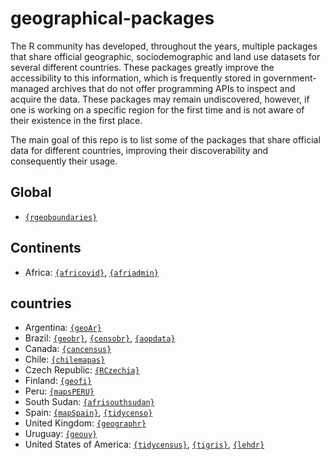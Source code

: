 # geographical-packages

The R community has developed, throughout the years, multiple packages that share official geographic, sociodemographic and land use datasets for several different countries. These packages greatly improve the accessibility to this information, which is frequently stored in government-managed archives that do not offer programming APIs to inspect and acquire the data. These packages may remain undiscovered, however, if one is working on a specific region for the first time and is not aware of their existence in the first place.

The main goal of this repo is to list some of the packages that share official data for different countries, improving their discoverability and consequently their usage. 

## Global

- [`{rgeoboundaries}`](https://github.com/wmgeolab/rgeoboundaries)

## Continents

- Africa: [`{africovid}`](https://github.com/afrimapr/africovid), [`{afriadmin}`](https://github.com/afrimapr/afriadmin)

## countries

- Argentina: [`{geoAr}`](https://github.com/PoliticaArgentina/geoAr)
- Brazil: [`{geobr}`](https://github.com/ipeaGIT/geobr), [`{censobr}`](https://github.com/ipeaGIT/censobr), [`{aopdata}`](https://github.com/ipeaGIT/aopdata)
- Canada: [`{cancensus}`](https://github.com/mountainMath/cancensus/)
- Chile: [`{chilemapas}`](https://github.com/pachadotdev/chilemapas/)
- Czech Republic: [`{RCzechia}`](https://github.com/jlacko/RCzechia)
- Finland: [`{geofi}`](https://github.com/rOpenGov/geofi)
- Peru: [`{mapsPERU}`](https://github.com/musajajorge/mapsPERU)
- South Sudan: [`{afrisouthsudan}`](https://github.com/afrimapr/afrisouthsudan)
- Spain: [`{mapSpain}`](https://github.com/rOpenSpain/mapSpain/), [`{tidycenso}`](https://github.com/rOpenSpain/tidycenso)
- United Kingdom: [`{geographr}`](https://github.com/britishredcrosssociety/geographr)
- Uruguay: [`{geouy}`](https://github.com/RichDeto/geouy)
- United States of America: [`{tidycensus}`](https://github.com/walkerke/tidycensus), [`{tigris}`](https://github.com/walkerke/tigris), [`{lehdr}`](https://github.com/jamgreen/lehdr)
